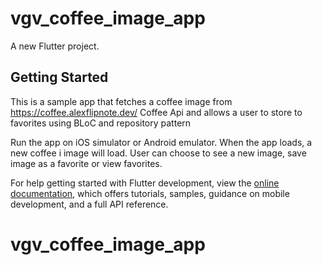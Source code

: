 # vgv_coffee_image_app

A new Flutter project.

## Getting Started

This is a sample app that fetches a coffee image from https://coffee.alexflipnote.dev/ Coffee Api and allows a user 
to store to favorites using BLoC and repository pattern 

Run the app on iOS simulator or Android emulator. When the app loads, a new coffee i
image will load. User can choose to see a new image, save image as a favorite or view favorites. 





For help getting started with Flutter development, view the
[online documentation](https://docs.flutter.dev/), which offers tutorials,
samples, guidance on mobile development, and a full API reference.
# vgv_coffee_image_app
